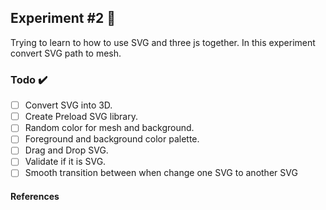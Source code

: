 ## Experiment #2 🧪
Trying to learn to how to use SVG and three js together. In this experiment convert SVG path to mesh.

### Todo ✔️

- [ ] Convert SVG into 3D.
- [ ] Create Preload SVG library.
- [ ] Random color for mesh and background.
- [ ] Foreground and background color palette.
- [ ] Drag and Drop SVG.
- [ ] Validate if it is SVG.
- [ ] Smooth transition between when change one SVG to another SVG

#### References
